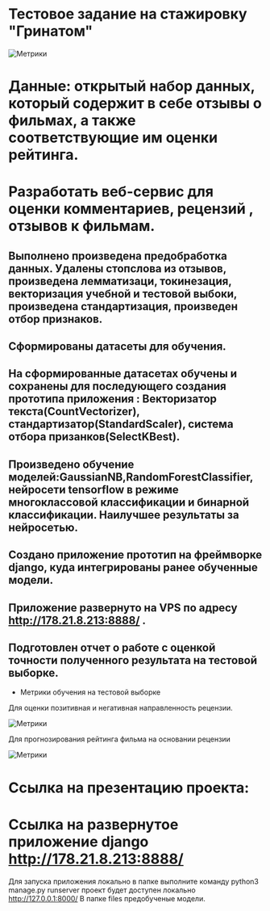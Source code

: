 # Тестовое задание на стажировку "Гринатом"


![Метрики](https://disk.yandex.ru/i/ec47ZUXkClz_bA)





# Данные: открытый набор данных, который содержит в себе отзывы о фильмах, а также соответствующие им оценки рейтинга.

# Разработать веб-сервис для оценки комментариев, рецензий ,  отзывов к фильмам.

## Выполнено произведена предобработка данных. Удалены стопслова из отзывов, произведена лемматизаци, токинезация, векторизация учебной и тестовой выбоки, произведена стандартизация, произведен отбор признаков.
## Сформированы датасеты для обучения.
## На сформированные датасетах обучены и сохранены для последующего создания прототипа приложения : Векторизатор текста(CountVectorizer), стандартизатор(StandardScaler), система отбора призанков(SelectKBest).
## Произведено обучение моделей:GaussianNB,RandomForestClassifier, нейросети tensorflow в режиме многоклассовой классификации и бинарной классификации. Наилучшее результаты за нейросетью.
## Создано приложение прототип на фреймворке django, куда интегрированы ранее обученные модели.
## Приложение развернуто на VPS по адресу http://178.21.8.213:8888/    .
## Подготовлен отчет о работе с оценкой точности полученного результата на тестовой выборке.


* Метрики обучения на тестовой выборке

Для оценки позитивная и негативная направленность рецензии.

![Метрики](https://disk.yandex.ru/i/p3zkPa8dEeQaOA)


Для прогнозирования рейтинга фильма на основании рецензии

![Метрики](https://disk.yandex.ru/i/7Fft0iyIiZuaTA)

# Ссылка на презентацию проекта:
# Ссылка на развернутое приложение django http://178.21.8.213:8888/


Для запуска приложения локально в папке выполните команду python3 manage.py runserver проект будет доступен локально http://127.0.0.1:8000/ 
В папке files предобученые модели.